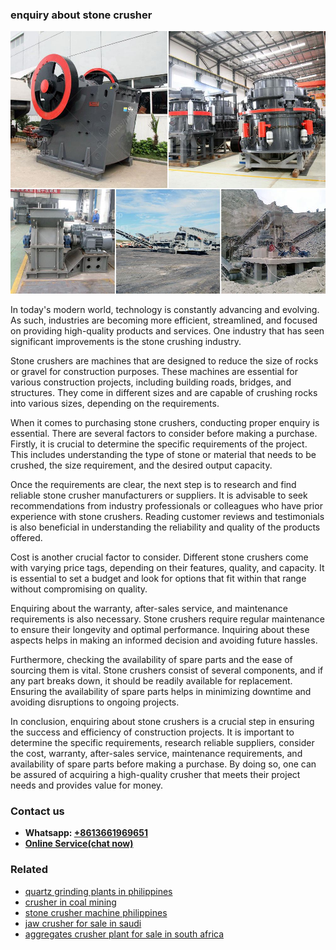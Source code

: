 <h3>enquiry about stone crusher</h3><img src='1704951708.jpg' alt=''><p>In today's modern world, technology is constantly advancing and evolving. As such, industries are becoming more efficient, streamlined, and focused on providing high-quality products and services. One industry that has seen significant improvements is the stone crushing industry.</p><p>Stone crushers are machines that are designed to reduce the size of rocks or gravel for construction purposes. These machines are essential for various construction projects, including building roads, bridges, and structures. They come in different sizes and are capable of crushing rocks into various sizes, depending on the requirements.</p><p>When it comes to purchasing stone crushers, conducting proper enquiry is essential. There are several factors to consider before making a purchase. Firstly, it is crucial to determine the specific requirements of the project. This includes understanding the type of stone or material that needs to be crushed, the size requirement, and the desired output capacity.</p><p>Once the requirements are clear, the next step is to research and find reliable stone crusher manufacturers or suppliers. It is advisable to seek recommendations from industry professionals or colleagues who have prior experience with stone crushers. Reading customer reviews and testimonials is also beneficial in understanding the reliability and quality of the products offered.</p><p>Cost is another crucial factor to consider. Different stone crushers come with varying price tags, depending on their features, quality, and capacity. It is essential to set a budget and look for options that fit within that range without compromising on quality.</p><p>Enquiring about the warranty, after-sales service, and maintenance requirements is also necessary. Stone crushers require regular maintenance to ensure their longevity and optimal performance. Inquiring about these aspects helps in making an informed decision and avoiding future hassles.</p><p>Furthermore, checking the availability of spare parts and the ease of sourcing them is vital. Stone crushers consist of several components, and if any part breaks down, it should be readily available for replacement. Ensuring the availability of spare parts helps in minimizing downtime and avoiding disruptions to ongoing projects.</p><p>In conclusion, enquiring about stone crushers is a crucial step in ensuring the success and efficiency of construction projects. It is important to determine the specific requirements, research reliable suppliers, consider the cost, warranty, after-sales service, maintenance requirements, and availability of spare parts before making a purchase. By doing so, one can be assured of acquiring a high-quality crusher that meets their project needs and provides value for money.</p><h3>Contact us</h3><ul><li><strong>Whatsapp:&nbsp;<a href="https://wa.me/8613661969651">+8613661969651</a></strong></li><li><a href="https://swt.shibang-china.com/?git&amp;zhl&amp;enquiry about stone crusher"><strong>Online Service(chat now)</strong></a></li></ul><h3>Related</h3><ul><li><a href='quartz grinding plants in philippines.md'>quartz grinding plants in philippines</a></li><li><a href='crusher in coal mining.md'>crusher in coal mining</a></li><li><a href='stone crusher machine philippines.md'>stone crusher machine philippines</a></li><li><a href='jaw crusher for sale in saudi.md'>jaw crusher for sale in saudi</a></li><li><a href='aggregates crusher plant for sale in south africa.md'>aggregates crusher plant for sale in south africa</a></li></ul>